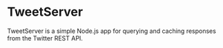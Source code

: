 # TweetServer

TweetServer is a simple Node.js app for querying and caching responses from the Twitter REST API.